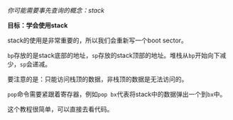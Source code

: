 *你可能需要事先查询的概念：stack*

**目标：学会使用stack**

stack的使用是非常重要的，所以我们会重新写一个boot sector。

`bp`存放的是stack底部的地址，`sp`存放的stack顶部的地址。堆栈从`bp`开始向下减少，`sp`会递减。

要注意的是：只能访问栈顶的数据，非栈顶的数据是无法访问的。

`pop`命令需要紧跟着寄存器，例如`pop bx`代表将stack中的数据弹出一个到`bx`中。

这个教程很简单，可以直接去看代码。
